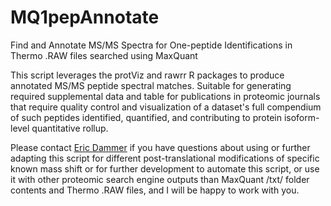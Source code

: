 # MQ1pepAnnotate
Find and Annotate MS/MS Spectra for One-peptide Identifications in Thermo .RAW files searched using MaxQuant

This script leverages the protViz and rawrr R packages to produce annotated MS/MS peptide spectral matches.  Suitable for generating required supplemental data and table for publications in proteomic journals that require quality control and visualization of a dataset's full compendium of such peptides identified, quantified, and contributing to protein isoform-level quantitative rollup.

Please contact <a href="mailto:edammer@emory.edu">Eric Dammer</a> if you have questions about using or further adapting this script for different post-translational modifications of specific known mass shift or for further development to automate this script, or use it with other proteomic search engine outputs than MaxQuant /txt/ folder contents and Thermo .RAW files, and I will be happy to work with you.
